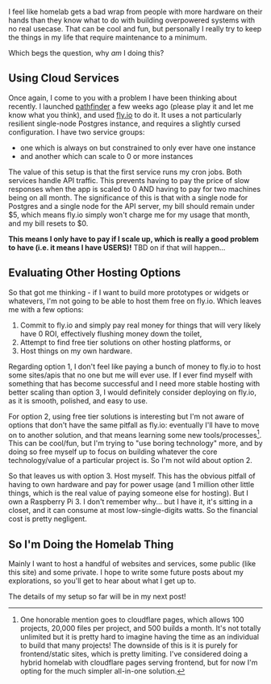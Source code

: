 I feel like homelab gets a bad wrap from people with more hardware on their
hands than they know what to do with building overpowered systems with no real
usecase. That can be cool and fun, but personally I really try to keep the
things in my life that require maintenance to a minimum.

Which begs the question, why *am* I doing this?

## Using Cloud Services

Once again, I come to you with a problem I have been thinking about recently.
I launched [pathfinder](https://pathfinder.prof) a few weeks ago (please play
it and let me know what you think), and used [fly.io](https://fly.io) to do
it. It uses a not particularly resilient single-node Postgres instance, and
requires a slightly cursed configuration. I have two service groups:
  - one which is always on but constrained to only ever have one instance
  - and another which can scale to 0 or more instances

The value of this setup is that the first service runs my cron jobs. Both
services handle API traffic. This prevents having to pay the price of
slow responses when the app is scaled to 0 AND having to pay for two
machines being on all month. The significance of this is that with a single
node for Postgres and a single node for the API server, my bill should remain
under $5, which means fly.io simply won't charge me for my usage that month,
and my bill resets to $0.

**This means I only have to pay if I scale up, which is really a good problem
to have (i.e. it means I have USERS)!** TBD on if that will happen...

## Evaluating Other Hosting Options

So that got me thinking - if I want to build more prototypes or widgets or
whatevers, I'm not going to be able to host them free on fly.io. Which leaves
me with a few options:

1. Commit to fly.io and simply pay real money for things that will very likely have 0 ROI, effectively flushing money down the toilet,
2. Attempt to find free tier solutions on other hosting platforms, or
3. Host things on my own hardware.

Regarding option 1, I don't feel like paying a bunch of money to fly.io to
host some sites/apis that no one but me will ever use. If I ever find myself
with something that has become successful and I need more stable hosting with
better scaling than option 3, I would definitely consider deploying on fly.io,
as it is smooth, polished, and easy to use.

For option 2, using free tier solutions is interesting but I'm not aware of
options that don't have the same pitfall as fly.io: eventually I'll have to
move on to another solution, and that means learning some new
tools/processes[^1]. This can be cool/fun, but I'm trying to "use boring
technology" more, and by doing so free myself up to focus on building whatever
the core technology/value of a particular project is. So I'm not wild about
option 2.

So that leaves us with option 3. Host myself. This has the obvious pitfall of
having to own hardware and pay for power usage (and 1 million other little
things, which is the real value of paying someone else for hosting). But I own
a Raspberry Pi 3. I don't remember why... but I have it, it's sitting in a
closet, and it can consume at most low-single-digits watts. So the financial
cost is pretty negligent.

## So I'm Doing the Homelab Thing

Mainly I want to host a handful of websites and services, some public (like
this site) and some private. I hope to write some future posts about my
explorations, so you'll get to hear about what I get up to.

The details of my setup so far will be in my next post!

[^1]: One honorable mention goes to cloudflare pages, which allows 100 projects,
20,000 files per project, and 500 builds a month. It's not totally unlimited
but it is pretty hard to imagine having the time as an individual to build
that many projects! The downside of this is it is purely for frontend/static
sites, which is pretty limiting. I've considered doing a hybrid homelab with
cloudflare pages serving frontend, but for now I'm opting for the much simpler
all-in-one solution.
